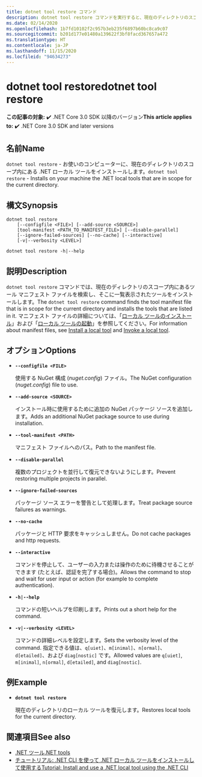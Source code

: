 ```yaml
---
title: dotnet tool restore コマンド
description: dotnet tool restore コマンドを実行すると、現在のディレクトリのスコープ内にある .NET ローカル ツールがお使いのコンピューターにインストールされます。
ms.date: 02/14/2020
ms.openlocfilehash: 1b7fd10102f2c957b3eb235f6897b60bc8ca9c07
ms.sourcegitcommit: b201d177e01480a139622f3bf8facd367657a472
ms.translationtype: HT
ms.contentlocale: ja-JP
ms.lasthandoff: 11/15/2020
ms.locfileid: "94634273"
---
```

# <a name="dotnet-tool-restore"></a><span data-ttu-id="06acf-103">dotnet tool restore</span><span class="sxs-lookup"><span data-stu-id="06acf-103">dotnet tool restore</span></span>

<span data-ttu-id="06acf-104">**この記事の対象:** ✔️ .NET Core 3.0 SDK 以降のバージョン</span><span class="sxs-lookup"><span data-stu-id="06acf-104">**This article applies to:** ✔️ .NET Core 3.0 SDK and later versions</span></span>

## <a name="name"></a><span data-ttu-id="06acf-105">名前</span><span class="sxs-lookup"><span data-stu-id="06acf-105">Name</span></span>

<span data-ttu-id="06acf-106">`dotnet tool restore` - お使いのコンピューターに、現在のディレクトリのスコープ内にある .NET ローカル ツールをインストールします。</span><span class="sxs-lookup"><span data-stu-id="06acf-106">`dotnet tool restore` - Installs on your machine the .NET local tools that are in scope for the current directory.</span></span>

## <a name="synopsis"></a><span data-ttu-id="06acf-107">構文</span><span class="sxs-lookup"><span data-stu-id="06acf-107">Synopsis</span></span>

```dotnetcli
dotnet tool restore
    [--configfile <FILE>] [--add-source <SOURCE>]
    [tool-manifest <PATH_TO_MANIFEST_FILE>] [--disable-parallel]
    [--ignore-failed-sources] [--no-cache] [--interactive]
    [-v|--verbosity <LEVEL>]

dotnet tool restore -h|--help
```

## <a name="description"></a><span data-ttu-id="06acf-108">説明</span><span class="sxs-lookup"><span data-stu-id="06acf-108">Description</span></span>

<span data-ttu-id="06acf-109">`dotnet tool restore` コマンドでは、現在のディレクトリのスコープ内にあるツール マニフェスト ファイルを検索し、そこに一覧表示されたツールをインストールします。</span><span class="sxs-lookup"><span data-stu-id="06acf-109">The `dotnet tool restore` command finds the tool manifest file that is in scope for the current directory and installs the tools that are listed in it.</span></span> <span data-ttu-id="06acf-110">マニフェスト ファイルの詳細については、「[ローカル ツールのインストール](global-tools.md#install-a-local-tool)」および「[ローカル ツールの起動](global-tools.md#invoke-a-local-tool)」を参照してください。</span><span class="sxs-lookup"><span data-stu-id="06acf-110">For information about manifest files, see [Install a local tool](global-tools.md#install-a-local-tool) and [Invoke a local tool](global-tools.md#invoke-a-local-tool).</span></span>

## <a name="options"></a><span data-ttu-id="06acf-111">オプション</span><span class="sxs-lookup"><span data-stu-id="06acf-111">Options</span></span>

- **`--configfile <FILE>`**

  <span data-ttu-id="06acf-112">使用する NuGet 構成 (*nuget.config*) ファイル。</span><span class="sxs-lookup"><span data-stu-id="06acf-112">The NuGet configuration (*nuget.config*) file to use.</span></span>

- **`--add-source <SOURCE>`**

  <span data-ttu-id="06acf-113">インストール時に使用するために追加の NuGet パッケージ ソースを追加します。</span><span class="sxs-lookup"><span data-stu-id="06acf-113">Adds an additional NuGet package source to use during installation.</span></span>

- **`--tool-manifest <PATH>`**

  <span data-ttu-id="06acf-114">マニフェスト ファイルへのパス。</span><span class="sxs-lookup"><span data-stu-id="06acf-114">Path to the manifest file.</span></span>

- **`--disable-parallel`**

  <span data-ttu-id="06acf-115">複数のプロジェクトを並行して復元できないようにします。</span><span class="sxs-lookup"><span data-stu-id="06acf-115">Prevent restoring multiple projects in parallel.</span></span>

- **`--ignore-failed-sources`**

  <span data-ttu-id="06acf-116">パッケージ ソース エラーを警告として処理します。</span><span class="sxs-lookup"><span data-stu-id="06acf-116">Treat package source failures as warnings.</span></span>

- **`--no-cache`**

  <span data-ttu-id="06acf-117">パッケージと HTTP 要求をキャッシュしません。</span><span class="sxs-lookup"><span data-stu-id="06acf-117">Do not cache packages and http requests.</span></span>

- **`--interactive`**

  <span data-ttu-id="06acf-118">コマンドを停止して、ユーザーの入力または操作のために待機させることができます (たとえば、認証を完了する場合)。</span><span class="sxs-lookup"><span data-stu-id="06acf-118">Allows the command to stop and wait for user input or action (for example to complete authentication).</span></span>

- **`-h|--help`**

  <span data-ttu-id="06acf-119">コマンドの短いヘルプを印刷します。</span><span class="sxs-lookup"><span data-stu-id="06acf-119">Prints out a short help for the command.</span></span>

- **`-v|--verbosity <LEVEL>`**

  <span data-ttu-id="06acf-120">コマンドの詳細レベルを設定します。</span><span class="sxs-lookup"><span data-stu-id="06acf-120">Sets the verbosity level of the command.</span></span> <span data-ttu-id="06acf-121">指定できる値は、`q[uiet]`、`m[inimal]`、`n[ormal]`、`d[etailed]`、および `diag[nostic]` です。</span><span class="sxs-lookup"><span data-stu-id="06acf-121">Allowed values are `q[uiet]`, `m[inimal]`, `n[ormal]`, `d[etailed]`, and `diag[nostic]`.</span></span>

## <a name="example"></a><span data-ttu-id="06acf-122">例</span><span class="sxs-lookup"><span data-stu-id="06acf-122">Example</span></span>

- **`dotnet tool restore`**

  <span data-ttu-id="06acf-123">現在のディレクトリのローカル ツールを復元します。</span><span class="sxs-lookup"><span data-stu-id="06acf-123">Restores local tools for the current directory.</span></span>

## <a name="see-also"></a><span data-ttu-id="06acf-124">関連項目</span><span class="sxs-lookup"><span data-stu-id="06acf-124">See also</span></span>

- [<span data-ttu-id="06acf-125">.NET ツール</span><span class="sxs-lookup"><span data-stu-id="06acf-125">.NET tools</span></span>](global-tools.md)
- [<span data-ttu-id="06acf-126">チュートリアル: .NET CLI を使って .NET ローカル ツールをインストールして使用する</span><span class="sxs-lookup"><span data-stu-id="06acf-126">Tutorial: Install and use a .NET local tool using the .NET CLI</span></span>](local-tools-how-to-use.md)
